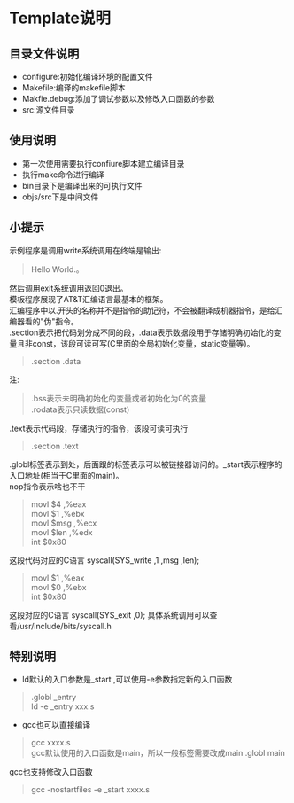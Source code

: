 # Template说明 #

## 目录文件说明 ##

- configure:初始化编译环境的配置文件  
- Makefile:编译的makefile脚本  
- Makfie.debug:添加了调试参数以及修改入口函数的参数  
- src:源文件目录  

## 使用说明 ##
- 第一次使用需要执行confiure脚本建立编译目录  
- 执行make命令进行编译
- bin目录下是编译出来的可执行文件  
- objs/src下是中间文件  


## 小提示 ##
示例程序是调用write系统调用在终端是输出:  
> Hello World.。    

然后调用exit系统调用返回0退出。  
模板程序展现了AT&T汇编语言最基本的框架。  
汇编程序中以.开头的名称并不是指令的助记符，不会被翻译成机器指令，是给汇编器看的"伪"指令。  
.section表示把代码划分成不同的段，.data表示数据段用于存储明确初始化的变量且非const，该段可读可写(C里面的全局初始化变量，static变量等)。
> .section .data  

注:  
> .bss表示未明确初始化的变量或者初始化为0的变量  
> .rodata表示只读数据(const)

.text表示代码段，存储执行的指令，该段可读可执行
> .section .text
  
.globl标签表示到处，后面跟的标签表示可以被链接器访问的。_start表示程序的入口地址(相当于C里面的main)。  
nop指令表示啥也不干  
> movl $4 ,%eax  
> movl $1 ,%ebx  
> movl $msg ,%ecx  
> movl $len ,%edx  
> int $0x80  

这段代码对应的C语言 syscall(SYS_write ,1 ,msg ,len);

> movl $1 ,%eax  
> movl $0 ,%ebx  
> int $0x80 

这段对应的C语言 syscall(SYS_exit ,0);
具体系统调用可以查看/usr/include/bits/syscall.h

## 特别说明 ##
- ld默认的入口参数是_start ,可以使用-e参数指定新的入口函数
> .globl _entry  
> ld -e _entry xxx.s  

- gcc也可以直接编译
> gcc xxxx.s  
gcc默认使用的入口函数是main，所以一般标签需要改成main
> .globl main  

gcc也支持修改入口函数  
> gcc  -nostartfiles -e _start xxxx.s  

